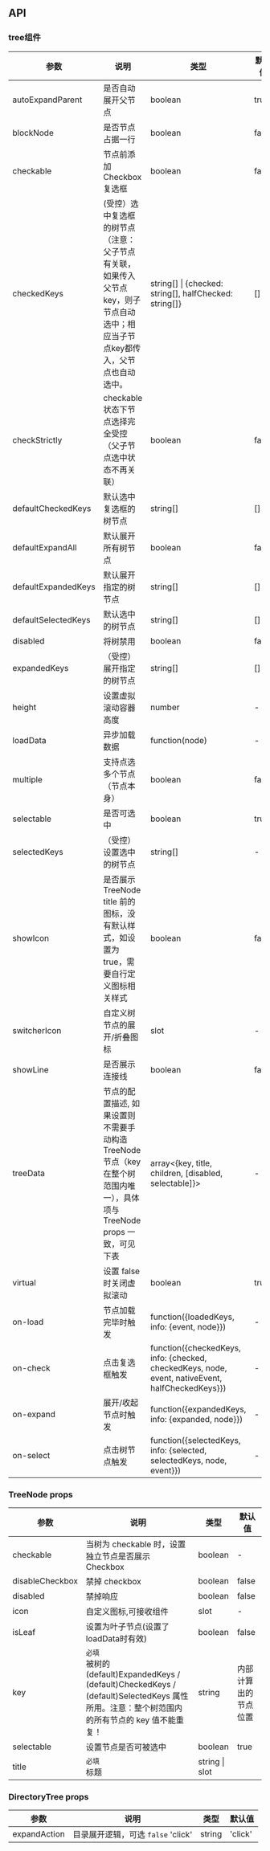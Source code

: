 ## API

### tree组件

| 参数                | 说明                                                                                                                            | 类型                                                                                             | 默认值 |
| ---                 | ---                                                                                                                             | ---                                                                                              | ---    |
| autoExpandParent    | 是否自动展开父节点                                                                                                              | boolean                                                                                          | true   |
| blockNode           | 是否节点占据一行                                                                                                                | boolean                                                                                          | false  |
| checkable           | 节点前添加 Checkbox 复选框                                                                                                      | boolean                                                                                          | false  |
| checkedKeys         | (受控）选中复选框的树节点（注意：父子节点有关联，如果传入父节点key，则子节点自动选中；相应当子节点key都传入，父节点也自动选中。 | string[] \| {checked: string[], halfChecked: string[]}                                                                                               | []     |
| checkStrictly       | checkable 状态下节点选择完全受控（父子节点选中状态不再关联）                                                                    | boolean                                                                                               | false     |
| defaultCheckedKeys  | 默认选中复选框的树节点                                                                                                          | string[]                                                                                         | []     |
| defaultExpandAll    | 默认展开所有树节点                                                                                                              | boolean                                                                                          | false  |
| defaultExpandedKeys | 默认展开指定的树节点                                                                                                            | string[]                                                                                         | []     |
| defaultSelectedKeys | 默认选中的树节点                                                                                                                | string[]                                                                                         | []     |
| disabled            | 将树禁用                                                                                                                        | boolean                                                                                          | false  |
| expandedKeys        | （受控）展开指定的树节点                                                                                                        | string[]                                                                                         | []     |
| height        | 设置虚拟滚动容器高度                                                                                                        | number                                                                                         | -     |
| loadData            | 异步加载数据                                                                                                                    | function(node)                                                                                   | -      |
| multiple            | 支持点选多个节点（节点本身）                                                                                                    | boolean                                                                                          | false  |
| selectable          | 是否可选中                                                                                                                      | boolean                                                                                          | true   |
| selectedKeys        | （受控）设置选中的树节点                                                                                                        | string[]                                                                                         | -      |
| showIcon            | 是否展示 TreeNode title 前的图标，没有默认样式，如设置为 true，需要自行定义图标相关样式                                         | boolean                                                                                          | false  |
| switcherIcon        | 自定义树节点的展开/折叠图标                                                                                                     | slot                                                                                             | -      |
| showLine            | 是否展示连接线                                                                                                                  | boolean                                                                                          | false  |
| treeData            | 节点的配置描述, 如果设置则不需要手动构造 TreeNode 节点（key 在整个树范围内唯一），具体项与 TreeNode props 一致，可见下表                                                                            | array<{key, title, children, [disabled, selectable]}>                                                                                            | -     |
| virtual            | 设置 false 时关闭虚拟滚动                                                                            | boolean                                                                                            | true     |
| on-load             | 节点加载完毕时触发                                                                                                              | function({loadedKeys, info: {event, node}})                                                      | -      |
| on-check            | 点击复选框触发                                                                                                                  | function({checkedKeys, info: {checked, checkedKeys, node, event, nativeEvent, halfCheckedKeys}}) | -      |
| on-expand           | 展开/收起节点时触发                                                                                                             | function({expandedKeys, info: {expanded, node}})                                                 | -      |
| on-select           | 点击树节点触发                                                                                                                  | function({selectedKeys, info: {selected, selectedKeys, node, event}})                            | -      |

### TreeNode props

| 参数            | 说明                                                                                                                                            | 类型    | 默认值               |
| ---             | ---                                                                                                                                             | ---     | ---                  |
| checkable       | 当树为 checkable 时，设置独立节点是否展示 Checkbox                                                                                              | boolean | -                    |
| disableCheckbox | 禁掉 checkbox                                                                                                                                   | boolean | false                |
| disabled        | 禁掉响应                                                                                                                                        | boolean | false                |
| icon            | 自定义图标,可接收组件                                                                                                                           | slot    | -                    |
| isLeaf          | 设置为叶子节点(设置了loadData时有效)                                                                                                            | boolean | false                |
| key             | `必填`<br>被树的 (default)ExpandedKeys / (default)CheckedKeys / (default)SelectedKeys 属性所用。注意：整个树范围内的所有节点的 key 值不能重复！ | string  | 内部计算出的节点位置 |
| selectable      | 设置节点是否可被选中                                                                                                                            | boolean | true                 |
| title           | `必填`<br>标题                                                                                                                                  | string \| slot                      |  |

### DirectoryTree props

| 参数 | 说明 | 类型 | 默认值 |
| --- | --- | --- | --- |
| expandAction | 目录展开逻辑，可选 `false` 'click' | string | 'click' |
